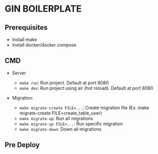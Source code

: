 # GIN BOILERPLATE

## Prerequisites

- Install make
- Install docker/docker compose

## CMD

- Server

  - `make run`: Run project. Default at port 8080
  - `make dev`: Run project using air (hot reload). Default at port 8080

- Migration:

  - `make migrate-create FILE=...`: Create migration file (Ex: make migrate-create FILE=create_table_user)
  - `make migrate-up`: Run all migrations
  - `make migrate-up FILE=...`: Run specific migration
  - `make migrate-down`: Down all migrations

## Pre Deploy
